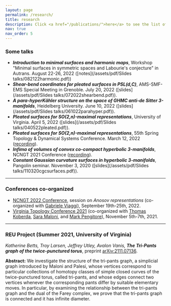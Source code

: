 ```yaml
---
layout: page
permalink: /research/
title: research
description: Click <a href="/publications/">here</a> to see the list of publications.
nav: true
nav_order: 5
---
```


### Some talks


+ ***Introduction to minimal surfaces and harmonic maps***, Workshop "Minimal surfaces in symmetric spaces and Labourie's conjecture" in Autrans. August 22-26, 2022 ([notes](/assets/pdf/Slides talks/082122harmonic.pdf))
+ ***Shear-bend coordinates for pleated surfaces in PSL(d,C)***, AMS-SMF-EMS Special Meeting in Grenoble. July 20, 2022 ([slides](/assets/pdf/Slides talks/072022shearbend.pdf)).
+ ***A para-hyperKähler structure on the space of GHMC anti-de Sitter 3-manifolds***, Heidelberg University. June 10, 2022 ([slides](/assets/pdf/Slides talks/061022parahyper.pdf)).
+ ***Pleated surfaces for SO(2,n)-maximal representations***, University of Virginia. April 5, 2022 ([slides](/assets/pdf/Slides talks/040522pleated.pdf)).
+ ***Pleated surfaces for SO(2,n)-maximal representations***, 55th Spring Topology & Dynamical Systems Conference. March 12, 2022 ([recording](ttps://drive.google.com/file/d/1-bLn86AweyDhBKDvSQJkbXeWCF-pSSJz/view?usp=sharing)).
+ ***Infima of volumes of convex co-compact hyperbolic 3-manifolds***, NCNGT 2021 Conference ([recording](https://www.youtube.com/watch?v=OFIMlu_Utg4&t=748s&ab_channel=FilippoMazzoli)).
+ ***Constant Gaussian curvature surfaces in hyperbolic 3-manifolds***, Pangolin seminar. November 3, 2020 ([slides](/assets/pdf/Slides talks/110320cgcsurfaces.pdf)).

---

### Conferences co-organized

+ [NCNGT 2022 Conference](https://www.ncngt.org/), session on _Anosov representations_ (co-organized with [Gabriele Viaggi](https://www.mathi.uni-heidelberg.de/~gviaggi/)), September 19th-25th, 2022.
+ [Virginia Topology Conference 2021](https://filippomazzoli.github.io/conferences/VTC2021/index.html) (co-organized with [Thomas Koberda](https://sites.google.com/view/koberdat),  [Sara Maloni](https://sites.google.com/view/sara-maloni), and [Mark Pengitore](https://pengitore.weebly.com/)), November 5th-7th, 2021.

---

### REU Project (Summer 2021, University of Virginia)

_Katherine Betts, Troy Larsen, Jeffrey Utley, Avalon Vanis,_ ***The Tri-Pants graph of the twice-punctured torus***, preprint [arXiv:2111.07136](https://arxiv.org/abs/2111.07136).

**Abstract:** We investigate the structure of the tri-pants graph, a simplicial graph introduced by Maloni and Palesi, whose vertices correspond to particular collections of homotopy classes of simple closed curves of the twice-punctured torus, called tri-pants, and whose edges connect two vertices whenever the corresponding pants differ by suitable elementary moves. In particular, by examining the relationship between the tri-pants graph and the dual of the Farey complex, we prove that the tri-pants graph is connected and it has infinite diameter.
